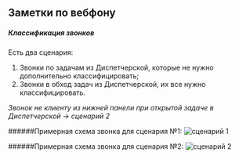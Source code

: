 ## Заметки по вебфону

##### Классификация звонков 
Есть два сценария:
1. Звонки по задачам из Диспетчерской, которые не нужно дополнительно классифицировать;
2. Звонки в обход задач из Диспетчерской, их все нужно классифицировать.

*Звонок не клиенту из нижней панели при открытой задаче в Диспетчерской -> сценарий 2*

######Примерная схема звонка для сценария №1:
![сценарий 1](./readme_case1.png)

######Примерная cхема звонка для сценария №2:
![сценарий 2](./readme_case2.png)
